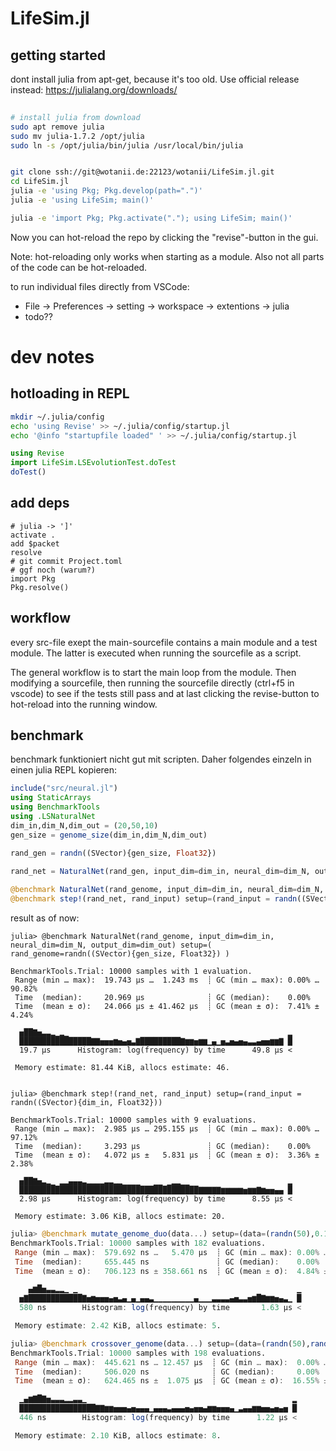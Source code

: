 # LifeSim.jl

## getting started 

dont install julia from apt-get, because it's too old. Use official release instead: https://julialang.org/downloads/

```zsh
 
# install julia from download
sudo apt remove julia
sudo mv julia-1.7.2 /opt/julia
sudo ln -s /opt/julia/bin/julia /usr/local/bin/julia


git clone ssh://git@wotanii.de:22123/wotanii/LifeSim.jl.git
cd LifeSim.jl
julia -e 'using Pkg; Pkg.develop(path=".")'
julia -e 'using LifeSim; main()'
```

```zsh
julia -e 'import Pkg; Pkg.activate("."); using LifeSim; main()'
```

Now you can hot-reload the repo by clicking the "revise"-button in the gui. 

Note: hot-reloading only works when starting as a module. Also not all parts of the code can be hot-reloaded. 

to run individual files directly from VSCode:

* File -> Preferences -> setting -> workspace -> extentions -> julia
* todo??


# dev notes

## hotloading in REPL

```bash
mkdir ~/.julia/config
echo 'using Revise' >> ~/.julia/config/startup.jl 
echo '@info "startupfile loaded" ' >> ~/.julia/config/startup.jl 
```

```julia
using Revise
import LifeSim.LSEvolutionTest.doTest
doTest()
```

## add deps


```
# julia -> ']'
activate .
add $packet
resolve
# git commit Project.toml
# ggf noch (warum?)
import Pkg
Pkg.resolve()
```

## workflow

every src-file exept the main-sourcefile contains a main module and a test module. The latter is executed when running the sourcefile as a script. 

The general workflow is to start the main loop from the module. Then modifying a sourcefile, then running the sourcefile directly (ctrl+f5 in vscode) to see if the tests still pass and at last clicking the revise-button to hot-reload into the running window. 

## benchmark

benchmark funktioniert nicht gut mit scripten. Daher folgendes einzeln in einen julia REPL kopieren:

```julia
include("src/neural.jl")
using StaticArrays
using BenchmarkTools
using .LSNaturalNet
dim_in,dim_N,dim_out = (20,50,10)
gen_size = genome_size(dim_in,dim_N,dim_out)

rand_gen = randn((SVector){gen_size, Float32})
           
rand_net = NaturalNet(rand_gen, input_dim=dim_in, neural_dim=dim_N, output_dim=dim_out)

@benchmark NaturalNet(rand_genome, input_dim=dim_in, neural_dim=dim_N, output_dim=dim_out) setup=( rand_genome=randn((SVector){gen_size, Float32}) )
@benchmark step!(rand_net, rand_input) setup=(rand_input = randn((SVector){dim_in, Float32}))
```

result as of now:

```
julia> @benchmark NaturalNet(rand_genome, input_dim=dim_in, neural_dim=dim_N, output_dim=dim_out) setup=( rand_genome=randn((SVector){gen_size, Float32}) )

BenchmarkTools.Trial: 10000 samples with 1 evaluation.
 Range (min … max):  19.743 μs …  1.243 ms  ┊ GC (min … max): 0.00% … 90.82%
 Time  (median):     20.969 μs              ┊ GC (median):    0.00%
 Time  (mean ± σ):   24.066 μs ± 41.462 μs  ┊ GC (mean ± σ):  7.41% ±  4.24%

  ▅██▇▅▃▃▂▁▂▁                                                 ▂
  ████████████████▇▇▅▅▅▆▅▄▅▃▇█████████▇▆▆▅▆▆▁▄▁▅▃▅▄▅▄▃▃▄▅▅▆▆▇ █
  19.7 μs      Histogram: log(frequency) by time      49.8 μs <

 Memory estimate: 81.44 KiB, allocs estimate: 46.


julia> @benchmark step!(rand_net, rand_input) setup=(rand_input = randn((SVector){dim_in, Float32}))

BenchmarkTools.Trial: 10000 samples with 9 evaluations.
 Range (min … max):  2.985 μs … 295.155 μs  ┊ GC (min … max): 0.00% … 97.12%
 Time  (median):     3.293 μs               ┊ GC (median):    0.00%
 Time  (mean ± σ):   4.072 μs ±   5.831 μs  ┊ GC (mean ± σ):  3.36% ±  2.38%

  ▅██▇▅▃▂▁ ▂▂▄▄▄▃▂▂▂▂▃▃▂▂▁▁▁▁   ▁▁ ▁▂▂▁▁                      ▂
  ████████████████████████████████████████▇▇▇▇▇▆▆▆▆▆▅▆▆▇▆▅▅▄▄ █
  2.98 μs      Histogram: log(frequency) by time      8.55 μs <

 Memory estimate: 3.06 KiB, allocs estimate: 20.
```

```julia
julia> @benchmark mutate_genome_duo(data...) setup=(data=(randn(50),0.1))
BenchmarkTools.Trial: 10000 samples with 182 evaluations.
 Range (min … max):  579.692 ns …   5.470 μs  ┊ GC (min … max): 0.00% … 83.99%
 Time  (median):     655.445 ns               ┊ GC (median):    0.00%
 Time  (mean ± σ):   706.123 ns ± 358.661 ns  ┊ GC (mean ± σ):  4.84% ±  8.22%

    ▄▆█▅▃▃▂▂▁ ▁                                                 ▁
  ▅▇████████████▇▅▆▅▅▅▄▅▃▄▁▄▁▄▄▃▁▁▁▁▁▁▁▁▁▄▁▁▁▃▃▃▃▄▅▃▃▅▆█▇▆▆▅▄▃▁ █
  580 ns        Histogram: log(frequency) by time       1.63 μs <

 Memory estimate: 2.42 KiB, allocs estimate: 5.

julia> @benchmark crossover_genome(data...) setup=(data=(randn(50),randn(50)))
BenchmarkTools.Trial: 10000 samples with 198 evaluations.
 Range (min … max):  445.621 ns … 12.457 μs  ┊ GC (min … max):  0.00% … 91.37%
 Time  (median):     506.020 ns              ┊ GC (median):     0.00%
 Time  (mean ± σ):   624.465 ns ±  1.075 μs  ┊ GC (mean ± σ):  16.55% ±  9.13%

  ▁▄▆▇█▇▅▃▃▃▂▂▃▃▁                                              ▂
  █████████████████▇▇▆▆▅▅▅▄▅▄▄▄▁▄▄▄▃▄▄▄▅▄▅▅▄▆▆▅▅▅▄▁▃▄▄▆▆▅▅▄▅▄▅ █
  446 ns        Histogram: log(frequency) by time      1.22 μs <

 Memory estimate: 2.10 KiB, allocs estimate: 8.
``` 